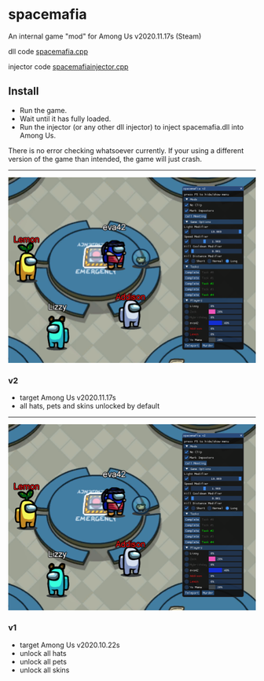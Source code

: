 # spacemafia

An internal game "mod" for Among Us v2020.11.17s (Steam)

dll code [spacemafia.cpp](src/spacemafia.cpp)

injector code [spacemafiainjector.cpp](injector/spacemafiainjector.cpp)

## Install

- Run the game.
- Wait until it has fully loaded.
- Run the injector (or any other dll injector) to inject spacemafia.dll into Among Us.

There is no error checking whatsoever currently. If your using a different version of the game than intended, the game will just crash.

---

![spacemafia2](spacemafia.png)

### v2

- target Among Us v2020.11.17s
- all hats, pets and skins unlocked by default

---

![spacemafia1](https://github.com/BryanNoller/spacemafia/blob/9b2e74eee5a9db511f137daf986a12c35aea452f/spacemafia.png)

### v1

- target Among Us v2020.10.22s
- unlock all hats
- unlock all pets
- unlock all skins

